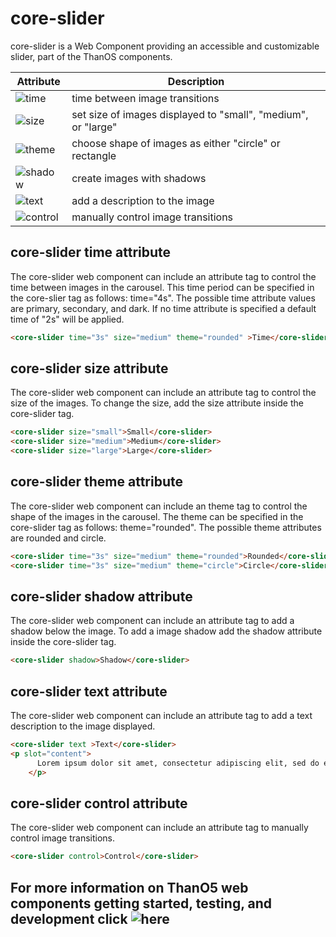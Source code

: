 #  core-slider

core-slider is a Web Component providing an accessible and customizable slider, part of the ThanOS components.

Attribute | Description
--------- | -----------
![time](https://github.com/ucsd-cse112/thanOS/tree/master/components/core-slider##core-slider-time-attribute) | time between image transitions
![size](https://github.com/ucsd-cse112/thanOS/tree/master/components/core-slider##core-slider-size-attribute) | set size of images displayed to "small", "medium", or "large"
![theme](https://github.com/ucsd-cse112/thanOS/tree/master/components/core-slider##core-slider-theme-attribute) | choose shape of images as either "circle" or rectangle
![shadow](https://github.com/ucsd-cse112/thanOS/tree/master/components/core-slider##core-slider-shadow-attribute) | create images with shadows
![text](https://github.com/ucsd-cse112/thanOS/tree/master/components/core-slider##core-slider-text-attribute) | add a description to the image
![control](https://github.com/ucsd-cse112/thanOS/tree/master/components/core-slider##core-slider-control-attribute) | manually control image transitions

## core-slider time attribute

The core-slider web component can include an attribute tag to control the time between images in the carousel.
This time period can be specified in the core-slier tag as follows: time="4s". The possible time attribute values are primary, secondary, and dark. If no time attribute is specified a default time of "2s" will be applied.

```html
<core-slider time="3s" size="medium" theme="rounded" >Time</core-slider>
```

## core-slider size attribute

The core-slider web component can include an attribute tag to control the size of the images. To change the size, add the size attribute inside the core-slider tag.

```html
<core-slider size="small">Small</core-slider>
<core-slider size="medium">Medium</core-slider>
<core-slider size="large">Large</core-slider>
```

## core-slider theme attribute

The core-slider web component can include an theme tag to control the shape of the images in the carousel. The theme can be specified in the core-slider tag as follows: theme="rounded". The possible theme attributes are rounded and circle. 

```html
<core-slider time="3s" size="medium" theme="rounded">Rounded</core-slider> 
<core-slider time="3s" size="medium" theme="circle">Circle</core-slider> 
```

## core-slider shadow attribute

The core-slider web component can include an attribute tag to add a shadow below the image. To add a image shadow add the shadow attribute inside the core-slider tag.

```html
<core-slider shadow>Shadow</core-slider> 
```

## core-slider text attribute

The core-slider web component can include an attribute tag to add a text description to the image displayed. 

```html
<core-slider text >Text</core-slider> 
<p slot="content">
      Lorem ipsum dolor sit amet, consectetur adipiscing elit, sed do eiusmod tempor incididunt ut labore et dolore magna aliqua. Ut enim ad minim veniam, quis nostrud exercitation ullamco laboris nisi ut aliquip ex ea commodo consequat.
    </p>
```

## core-slider control attribute

The core-slider web component can include an attribute tag to manually control image transitions.

```html
<core-slider control>Control</core-slider> 
```


## For more information on ThanO5 web components getting started, testing, and development click ![here](https://github.com/ucsd-cse112/thanOS#thanos)